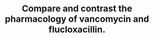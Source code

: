 ---
title: "Compare and contrast the pharmacology of vancomycin and flucloxacillin."
entityType: SAQ
exam: PEX
college: CICM
year: 2018
sitting: B
question: 10
passRate: 49
EC_expectedDomains:
- "Expected information included: the class of antibiotic of each agent, their respective pharmaceutics, pharmacodynamics, pharmacokinetics, indications and adverse effects."
EC_extraCredit:
- "Better answers provided pharmacodynamic and pharmacokinetic information relevant to each drug rather than generic statements. Good answers also included the common resistance mechanisms for both agents."
EC_errorsCommon:
- "Most candidates structured their answers well."
---